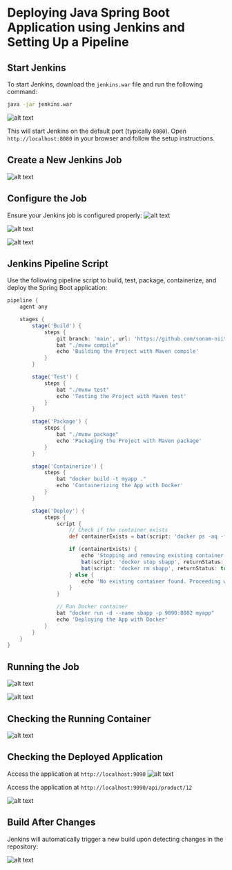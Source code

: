 # Deploying Java Spring Boot Application using Jenkins and Setting Up a Pipeline

## Start Jenkins
To start Jenkins, download the `jenkins.war` file and run the following command:
```sh
java -jar jenkins.war
```
![alt text](image.png)

This will start Jenkins on the default port (typically `8080`). Open `http://localhost:8080` in your browser and follow the setup instructions.

## Create a New Jenkins Job
![alt text](image-1.png)

## Configure the Job

Ensure your Jenkins job is configured properly:
![alt text](image-2.png)

![alt text](image-3.png)

![alt text](image-4.png)

## Jenkins Pipeline Script
Use the following pipeline script to build, test, package, containerize, and deploy the Spring Boot application:
```groovy
pipeline {
    agent any

    stages {
        stage('Build') {
            steps {
                git branch: 'main', url: 'https://github.com/sonam-niit/springproject.git'
                bat "./mvnw compile"
                echo 'Building the Project with Maven compile'
            }
        }

        stage('Test') {
            steps {
                bat "./mvnw test"
                echo 'Testing the Project with Maven test'
            }
        }

        stage('Package') {
            steps {
                bat "./mvnw package"
                echo 'Packaging the Project with Maven package'
            }
        }

        stage('Containerize') {
            steps {
                bat "docker build -t myapp ."
                echo 'Containerizing the App with Docker'
            }
        }

        stage('Deploy') {
            steps {
                script {
                    // Check if the container exists
                    def containerExists = bat(script: 'docker ps -aq -f name=sbapp', returnStdout: true).trim()

                    if (containerExists) {
                        echo 'Stopping and removing existing container...'
                        bat(script: 'docker stop sbapp', returnStatus: true)
                        bat(script: 'docker rm sbapp', returnStatus: true)
                    } else {
                        echo 'No existing container found. Proceeding with deployment.'
                    }
                }

                // Run Docker container
                bat "docker run -d --name sbapp -p 9090:8082 myapp"
                echo 'Deploying the App with Docker'
            }
        }
    }
}
```

## Running the Job
![alt text](image-5.png)

![alt text](image-8.png)

## Checking the Running Container
![alt text](image-9.png)

## Checking the Deployed Application
Access the application at `http://localhost:9090`
![alt text](image-7.png)

Access the application at `http://localhost:9090/api/product/12`

![alt text](image-6.png)


## Build After Changes
Jenkins will automatically trigger a new build upon detecting changes in the repository:

![alt text](image-10.png)